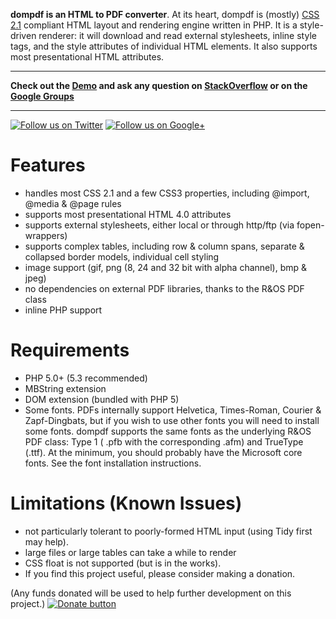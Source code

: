 **dompdf is an HTML to PDF converter**. At its heart, dompdf is (mostly)
[CSS 2.1](http://www.w3.org/TR/CSS2/) compliant HTML
layout and rendering engine written in PHP. It is a style-driven renderer: it will
download and read external stylesheets, inline style tags, and the style attributes
of individual HTML elements. It also supports most presentational HTML attributes.

----

**Check out the [Demo](http://pxd.me/dompdf/www/examples.php) and ask any question on
[StackOverflow](http://stackoverflow.com/questions/tagged/dompdf) or on the
[Google Groups](http://groups.google.com/group/dompdf)**

----

[![Follow us on Twitter](http://twitter-badges.s3.amazonaws.com/twitter-a.png)](http://www.twitter.com/dompdf)
[![Follow us on Google+](https://ssl.gstatic.com/images/icons/gplus-32.png)](https://plus.google.com/108710008521858993320?prsrc=3)

Features
========

* handles most CSS 2.1 and a few CSS3 properties, including @import, @media & @page rules
* supports most presentational HTML 4.0 attributes
* supports external stylesheets, either local or through http/ftp (via fopen-wrappers)
* supports complex tables, including row & column spans, separate & collapsed border models, individual cell styling
* image support (gif, png (8, 24 and 32 bit with alpha channel), bmp & jpeg)
* no dependencies on external PDF libraries, thanks to the R&OS PDF class
* inline PHP support

Requirements
============

* PHP 5.0+ (5.3 recommended)
* MBString extension
* DOM extension (bundled with PHP 5)
* Some fonts. PDFs internally support Helvetica, Times-Roman, Courier & Zapf-Dingbats, but if you wish to use other
  fonts you will need to install some fonts. dompdf supports the same fonts as the underlying R&OS PDF class: Type 1 (
  .pfb with the corresponding .afm) and TrueType (.ttf). At the minimum, you should probably have the Microsoft core
  fonts. See the font installation instructions.

Limitations (Known Issues)
==========================

* not particularly tolerant to poorly-formed HTML input (using Tidy first may help).
* large files or large tables can take a while to render
* CSS float is not supported (but is in the works).
* If you find this project useful, please consider making a donation.

(Any funds donated will be used to help further development on this project.)
[![Donate button](https://www.paypal.com/en_US/i/btn/btn_donate_SM.gif)](http://goo.gl/DSvWf)
